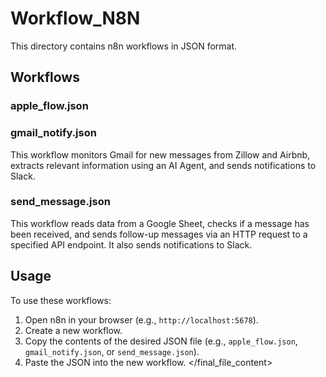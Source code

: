 # Workflow_N8N

This directory contains n8n workflows in JSON format.

## Workflows

### apple_flow.json


### gmail_notify.json

This workflow monitors Gmail for new messages from Zillow and Airbnb, extracts relevant information using an AI Agent, and sends notifications to Slack.

### send_message.json

This workflow reads data from a Google Sheet, checks if a message has been received, and sends follow-up messages via an HTTP request to a specified API endpoint. It also sends notifications to Slack.

## Usage

To use these workflows:

1.  Open n8n in your browser (e.g., `http://localhost:5678`).
2.  Create a new workflow.
3.  Copy the contents of the desired JSON file (e.g., `apple_flow.json`, `gmail_notify.json`, or `send_message.json`).
4.  Paste the JSON into the new workflow.
</final_file_content>
